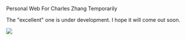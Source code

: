Personal Web For Charles Zhang Temporarily

The "excellent" one is under development. I hope it will come out soon.

![](https://github.com/charleszhang418/personal-website/blob/main/tenor.gif)

